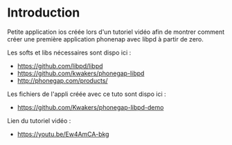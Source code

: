 Introduction
============

Petite application ios créée lors d'un tutoriel vidéo afin de montrer comment créer une première application phonenap avec libpd à partir de zero.

Les softs et libs nécessaires sont dispo ici : 

- https://github.com/libpd/libpd
- https://github.com/kwakers/phonegap-libpd
- http://phonegap.com/products/

Les fichiers de l'appli créée avec ce tuto sont dispo ici : 

- https://github.com/Kwakers/phonegap-libpd-demo

Lien du tutoriel vidéo :

- https://youtu.be/Ew4AmCA-bkg
